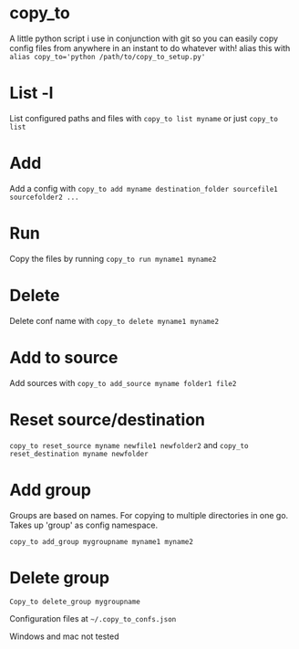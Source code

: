 # copy_to
A little python script i use in conjunction with git so you can easily copy config files from anywhere in an instant to do whatever with!
alias this with `alias copy_to='python /path/to/copy_to_setup.py'`

# List -l

List configured paths and files with `copy_to list myname` 
or just `copy_to list`

# Add

Add a config with `copy_to add myname destination_folder sourcefile1 sourcefolder2 ...`

# Run

Copy the files by running `copy_to run myname1 myname2`

# Delete

Delete conf name with `copy_to delete myname1 myname2`

# Add to source

Add sources with `copy_to add_source myname folder1 file2`

# Reset source/destination

`copy_to reset_source myname newfile1 newfolder2`
and
`copy_to reset_destination myname newfolder`

# Add group

Groups are based on names. For copying to multiple directories in one go.
Takes up 'group' as config namespace.

`copy_to add_group mygroupname myname1 myname2`

# Delete group

`Copy_to delete_group mygroupname`

Configuration files at `~/.copy_to_confs.json` 

Windows and mac not tested
